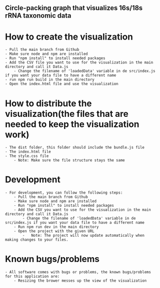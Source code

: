 ## Circle-packing graph that visualizes 16s/18s rRNA taxonomic data

# How to create the visualization
    - Pull the main branch from Github
    - Make sure node and npm are installed
    - Run "npm install" to install needed packages
    - Add the CSV file you want to use for the visualization in the main directory and call it Data.js
        - Change the filename of 'loadedData' variable in de src/index.js if you want your data file to have a different name
    - run npm run build in the main directory
    - Open the index.html file and use the visualization

# How to distribute the visualization(the files that are needed to keep the visualization work)
    - The dist folder, this folder should include the bundle.js file
    - The index.html file
    - The style.css file
        - Note: Make sure the file structure stays the same

# Development
    - For development, you can follow the following steps:
        - Pull the main branch from Github
        - Make sure node and npm are installed
        - Run "npm install" to install needed packages
        - Add the CSV you want to use for the visualization in the main directory and call it Data.js
            - Change the filename of 'loadedData' variable in de src/index.js if you want your data file to have a different name
        - Run npm run dev in the main directory
        - Open the project with the given URL
            -   Note: The project will now update automatically when making changes to your files.

# Known bugs/problems
    - All software comes with bugs or problems, the known bugs/problems for this application are:
        - Resizing the brower messes up the view of the visualization